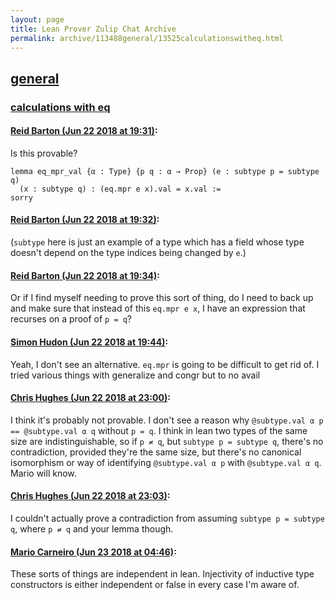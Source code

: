```yaml
---
layout: page
title: Lean Prover Zulip Chat Archive 
permalink: archive/113488general/13525calculationswitheq.html
---
```


## [general](index.html)
### [calculations with eq](13525calculationswitheq.html)

#### [Reid Barton (Jun 22 2018 at 19:31)](https://leanprover.zulipchat.com/#narrow/stream/113488-general/topic/calculations%20with%20eq/near/128483780):
Is this provable?
```lean
lemma eq_mpr_val {α : Type} {p q : α → Prop} (e : subtype p = subtype q)
  (x : subtype q) : (eq.mpr e x).val = x.val :=
sorry
```

#### [Reid Barton (Jun 22 2018 at 19:32)](https://leanprover.zulipchat.com/#narrow/stream/113488-general/topic/calculations%20with%20eq/near/128483850):
(`subtype` here is just an example of a type which has a field whose type doesn't depend on the type indices being changed by `e`.)

#### [Reid Barton (Jun 22 2018 at 19:34)](https://leanprover.zulipchat.com/#narrow/stream/113488-general/topic/calculations%20with%20eq/near/128483937):
Or if I find myself needing to prove this sort of thing, do I need to back up and make sure that instead of this `eq.mpr e x`, I have an expression that recurses on a proof of `p = q`?

#### [Simon Hudon (Jun 22 2018 at 19:44)](https://leanprover.zulipchat.com/#narrow/stream/113488-general/topic/calculations%20with%20eq/near/128484399):
Yeah, I don't see an alternative. `eq.mpr` is going to be difficult to get rid of. I tried various things with generalize and congr but to no avail

#### [Chris Hughes (Jun 22 2018 at 23:00)](https://leanprover.zulipchat.com/#narrow/stream/113488-general/topic/calculations%20with%20eq/near/128493634):
I think it's probably not provable. I don't see a reason why `@subtype.val α p == @subtype.val α q` without `p = q`. I think in lean two types of the same size are indistinguishable, so if `p ≠ q`, but `subtype p = subtype q`, there's no contradiction, provided they're the same size, but there's no canonical isomorphism or way of identifying `@subtype.val α p` with `@subtype.val α q`. Mario will know.

#### [Chris Hughes (Jun 22 2018 at 23:03)](https://leanprover.zulipchat.com/#narrow/stream/113488-general/topic/calculations%20with%20eq/near/128493734):
I couldn't actually prove a contradiction from assuming `subtype p = subtype q`, where `p ≠ q` and your lemma though.

#### [Mario Carneiro (Jun 23 2018 at 04:46)](https://leanprover.zulipchat.com/#narrow/stream/113488-general/topic/calculations%20with%20eq/near/128504956):
These sorts of things are independent in lean. Injectivity of inductive type constructors is either independent or false in every case I'm aware of.


